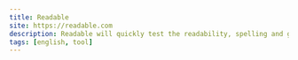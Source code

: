 ```yaml
---
title: Readable
site: https://readable.com
description: Readable will quickly test the readability, spelling and grammar of your text and show you how and where to make improvements.
tags: [english, tool]
---
```

